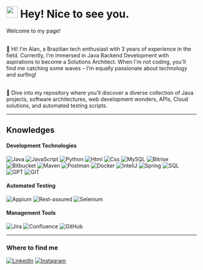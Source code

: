 <h1><img src="https://emojis.slackmojis.com/emojis/images/1531849430/4246/blob-sunglasses.gif?1531849430" width="30"/> Hey! Nice to see you.</h1>


<p>Welcome to my page! 

  </br> 👋 Hi! I'm Alan, a Brazilian tech enthusiast with 3 years of experience in the field. Currently, I'm immersed in Java Backend Development with aspirations to become a Solutions Architect. When I'm not coding, you'll find me catching some waves – I'm equally passionate about technology and surfing!
  
  </br> 🚀 Dive into my repository where you'll discover a diverse collection of Java projects, software architectures, web development wonders, APIs, Cloud solutions, and automated testing scripts.

</p>

<hr>

<h2>Knowledges</h2>

<h4>Development Technologies</h4>
<p>
  <img alt="Java" src="https://img.shields.io/badge/Java-red?logo=openjdk&logoColor=white&style=plastic" />
  <img alt="JavaScript" src="https://img.shields.io/badge/JavaScript-grey?logo=javascript&logoColor=yellow&style=plastic" />
  <img alt="Python" src="https://img.shields.io/badge/Python-whait?logo=python&logoColor=yellow&style=plastic" />
  <img alt="Html" src="https://img.shields.io/badge/HMTL5-orange?logo=html5&logoColor=white&style=plastic" />
  <img alt="Css" src="https://img.shields.io/badge/CSS3-blue?logo=css3&logoColor=white&style=plastic" />
  <img alt="MySQL" src="https://img.shields.io/badge/MySQL-blue?logo=mysql&logoColor=white&style=plastic" />
  <img alt="Bitrise" src="https://img.shields.io/badge/Bitrise-purple?logo=bitrise&style=plastic" />
  <img alt="Bitbucket" src="https://img.shields.io/badge/Bitbucket-blue?logo=bitbucket&logoColor=white&style=plastic" />
  <img alt="Maven" src="https://img.shields.io/badge/Apache%20Maven-C71A36?logo=Apache%20Maven&logoColor=white&style=plastic" />
  <img alt="Postman" src="https://img.shields.io/badge/Postman-FF6C37?logo=postman&logoColor=white&style=plastic" />
  <img alt="Docker" src="https://img.shields.io/badge/Docker-%230db7ed?logo=docker&logoColor=white&style=plastic" />
  <img alt="InteliJ" src="https://img.shields.io/badge/IntelliJ_IDEA-000000?logo=intellij-idea&logoColor=white&style=plastic" />
  <img alt="Spring" src="https://img.shields.io/badge/Spring-%236DB33F?logo=spring&logoColor=white&style=plastic" />
  <img alt="SQL" src="https://img.shields.io/badge/Microsoft%20SQL%20Server-CC2927?logo=microsoft%20sql%20server&logoColor=white&style=plastic" />
  <img alt="GPT" src="https://img.shields.io/badge/chatGPT-74aa9c?logo=openai&logoColor=white&style=plastic" />
  <img alt="GIT" src="https://img.shields.io/badge/Git-%23F05033?logo=git&logoColor=white&style=plastic" />
</p>

<h4>Automated Testing</h4>
<p>
  <img alt="Appium" src="https://img.shields.io/badge/Appium-purple?logo=Appian&logoColor=white&style=plastic" />
  <img alt="Rest-assured" src="https://img.shields.io/badge/rest-assured-red?logo=rest-assured&logoColor=white&style=plastic" />
  <img alt="Selenium" src="https://img.shields.io/badge/Selenium-green?logo=selenium&logoColor=white&style=plastic" />
</p>

<h4>Management Tools</h4>
<p>
  <img alt="Jira" src="https://img.shields.io/badge/Jira-%230A0FFF?logo=jira&logoColor=white&style=plastic" />
  <img alt="Confluence" src="https://img.shields.io/badge/Confluence-%23172BF4?logo=confluence&logoColor=white&style=plastic" />
  <img alt="GitHub" src="https://img.shields.io/badge/GitHub-grey?logo=github&logoColor=white&style=plastic" />
</p>

<hr>

<h3>Where to find me</h3>
<p>
  <a href="https://www.linkedin.com/in/alaanlimaa/" target="_blank"><img alt="LinkedIn" src="https://img.shields.io/badge/linkedin-%230077B5.svg?&style=for-the-badge&logo=linkedin&logoColor=white" /></a> 
  <a href="https://www.instagram.com/alaanlimaa/" target="_blank"><img alt="Instagram" src="https://img.shields.io/badge/Instagram-%23E4405F?logo=Instagram&logoColor=white&style=for-the-badge" /></a>
</p>

